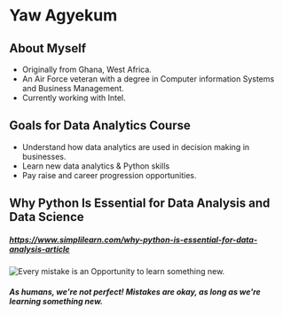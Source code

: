 # Yaw Agyekum
## About Myself
* Originally from Ghana, West Africa. 
* An Air Force veteran with a degree in Computer information Systems and Business Management. 
* Currently working with Intel.

## Goals for Data Analytics Course
* Understand how data analytics are used in decision making in businesses. 
* Learn new data analytics & Python skills 
* Pay raise and career progression opportunities. 

## Why Python Is Essential for Data Analysis and Data Science
##### https://www.simplilearn.com/why-python-is-essential-for-data-analysis-article

![Every mistake is an Opportunity to learn something new.](https://myexpressionofthoughtsblog.wordpress.com/2019/02/06/learning-from-own-mistakes-quotes/)
##### As humans, we're not perfect! Mistakes are okay, as long as we're learning something new. 
